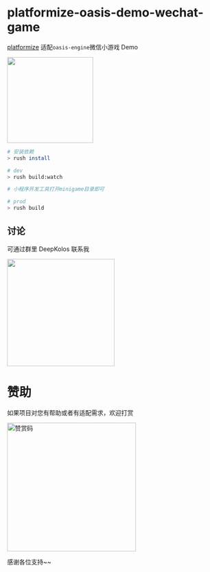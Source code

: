 # platformize-oasis-demo-wechat-game

[platformize](https://github.com/deepkolos/platformize) 适配`oasis-engine`微信小游戏 Demo

<div>
  <img src="https://raw.githubusercontent.com/deepkolos/platformize/main/examples/oasis-wechat-game/demo.gif" width="200"alt="" />
</div>

```sh
# 安装依赖
> rush install

# dev
> rush build:watch

# 小程序开发工具打开minigame目录即可

# prod
> rush build
```

## 讨论

可通过群里 DeepKolos 联系我

<img width="250" src="https://raw.githubusercontent.com/deepkolos/platformize/main/docs/qq-group.jpg" />

# 赞助

如果项目对您有帮助或者有适配需求，欢迎打赏

<img src="https://upload-images.jianshu.io/upload_images/252050-d3d6bfdb1bb06ddd.png?imageMogr2/auto-orient/strip%7CimageView2/2/w/1240" alt="赞赏码" width="300">

感谢各位支持~~
